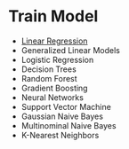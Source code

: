 # Train Model
- [Linear Regression](https://github.com/danielrferreira/pySETTV/tree/main/04%20-%20Train/Linear%20Regression)
- Generalized Linear Models
- Logistic Regression
- Decision Trees
- Random Forest
- Gradient Boosting
- Neural Networks
- Support Vector Machine
- Gaussian Naive Bayes
- Multinominal Naive Bayes
- K-Nearest Neighbors

